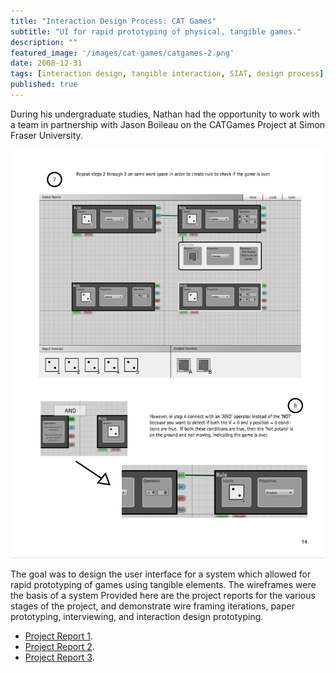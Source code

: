 ```yaml
---
title: "Interaction Design Process: CAT Games"
subtitle: "UI for rapid prototyping of physical, tangible games."
description: ""
featured_image: '/images/cat-games/catgames-2.png'
date: 2008-12-31
tags: [interaction design, tangible interaction, SIAT, design process]
published: true
---
```


During his undergraduate studies, Nathan had the opportunity to work with a team in partnership with Jason Boileau on the CATGames Project at Simon Fraser University. 

![Cat Games](/images/cat-games/catgames-1.png)

The goal was to design the user interface for a system which allowed for rapid prototyping of games using tangible elements. The wireframes were the basis of a system Provided here are the project reports for the various stages of the project, and demonstrate wire framing iterations, paper prototyping, interviewing, and interaction design prototyping.

* <a href="/files/catgames/Project1Report.pdf" target="_blank">Project Report 1</a>.
* <a href="/files/catgames/IAT334_Project2Report.pdf" target="_blank">Project Report 2</a>.
* <a href="/files/catgames/Project-3-Documentation.pdf" target="_blank">Project Report 3</a>.